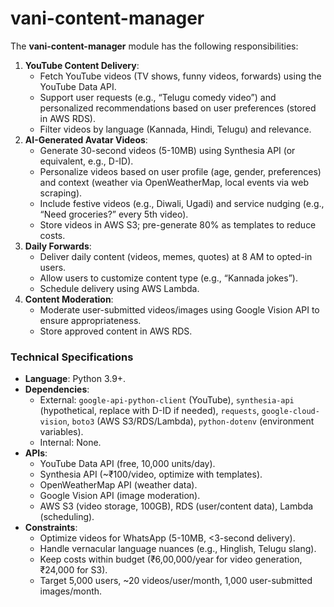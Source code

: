 # vani-content-manager

The **vani-content-manager** module has the following responsibilities:
1. **YouTube Content Delivery**:
   - Fetch YouTube videos (TV shows, funny videos, forwards) using the YouTube Data API.
   - Support user requests (e.g., “Telugu comedy video”) and personalized recommendations based on user preferences (stored in AWS RDS).
   - Filter videos by language (Kannada, Hindi, Telugu) and relevance.
2. **AI-Generated Avatar Videos**:
   - Generate 30-second videos (5-10MB) using Synthesia API (or equivalent, e.g., D-ID).
   - Personalize videos based on user profile (age, gender, preferences) and context (weather via OpenWeatherMap, local events via web scraping).
   - Include festive videos (e.g., Diwali, Ugadi) and service nudging (e.g., “Need groceries?” every 5th video).
   - Store videos in AWS S3; pre-generate 80% as templates to reduce costs.
3. **Daily Forwards**:
   - Deliver daily content (videos, memes, quotes) at 8 AM to opted-in users.
   - Allow users to customize content type (e.g., “Kannada jokes”).
   - Schedule delivery using AWS Lambda.
4. **Content Moderation**:
   - Moderate user-submitted videos/images using Google Vision API to ensure appropriateness.
   - Store approved content in AWS RDS.

### **Technical Specifications**
- **Language**: Python 3.9+.
- **Dependencies**:
  - External: `google-api-python-client` (YouTube), `synthesia-api` (hypothetical, replace with D-ID if needed), `requests`, `google-cloud-vision`, `boto3` (AWS S3/RDS/Lambda), `python-dotenv` (environment variables).
  - Internal: None.
- **APIs**:
  - YouTube Data API (free, 10,000 units/day).
  - Synthesia API (~₹100/video, optimize with templates).
  - OpenWeatherMap API (weather data).
  - Google Vision API (image moderation).
  - AWS S3 (video storage, 100GB), RDS (user/content data), Lambda (scheduling).
- **Constraints**:
  - Optimize videos for WhatsApp (5-10MB, <3-second delivery).
  - Handle vernacular language nuances (e.g., Hinglish, Telugu slang).
  - Keep costs within budget (₹6,00,000/year for video generation, ₹24,000 for S3).
  - Target 5,000 users, ~20 videos/user/month, 1,000 user-submitted images/month.
